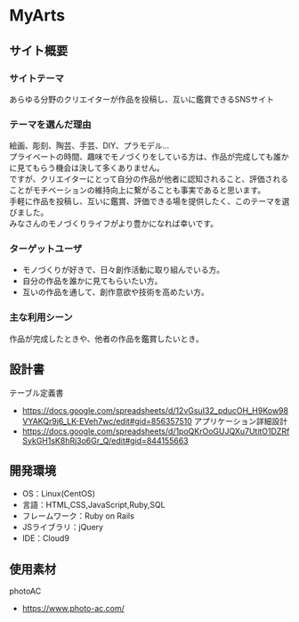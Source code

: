 # MyArts

## サイト概要
### サイトテーマ
あらゆる分野のクリエイターが作品を投稿し、互いに鑑賞できるSNSサイト

### テーマを選んだ理由
絵画、彫刻、陶芸、手芸、DIY、プラモデル…  
プライベートの時間、趣味でモノづくりをしている方は、作品が完成しても誰かに見てもらう機会は決して多くありません。  
ですが、クリエイターにとって自分の作品が他者に認知されること、評価されることがモチベーションの維持向上に繋がることも事実であると思います。  
手軽に作品を投稿し、互いに鑑賞、評価できる場を提供したく、このテーマを選びました。  
みなさんのモノづくりライフがより豊かになれば幸いです。  

### ターゲットユーザ
- モノづくりが好きで、日々創作活動に取り組んでいる方。
- 自分の作品を誰かに見てもらいたい方。
- 互いの作品を通して、創作意欲や技術を高めたい方。

### 主な利用シーン
作品が完成したときや、他者の作品を鑑賞したいとき。

## 設計書
テーブル定義書
- https://docs.google.com/spreadsheets/d/12vGsuI32_pducOH_H9Kow98VYAKQr9j6_LK-EVeh7wc/edit#gid=856357510
アプリケーション詳細設計
- https://docs.google.com/spreadsheets/d/1poQKrOoGUJQXu7UtitO1DZRfSykGH1sK8hRj3o6Gr_Q/edit#gid=844155663

## 開発環境
- OS：Linux(CentOS)
- 言語：HTML,CSS,JavaScript,Ruby,SQL
- フレームワーク：Ruby on Rails
- JSライブラリ：jQuery
- IDE：Cloud9

## 使用素材
photoAC
- https://www.photo-ac.com/
